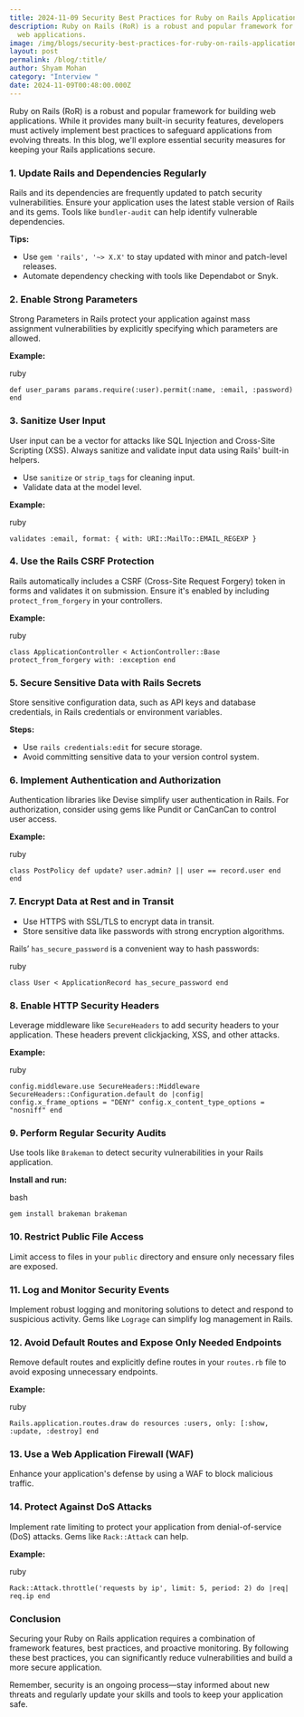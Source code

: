 ```yaml
---
title: 2024-11-09 Security Best Practices for Ruby on Rails Applications
description: Ruby on Rails (RoR) is a robust and popular framework for building
  web applications.
image: /img/blogs/security-best-practices-for-ruby-on-rails-applications.webp
layout: post
permalink: /blog/:title/
author: Shyam Mohan
category: "Interview "
date: 2024-11-09T00:48:00.000Z
---
```

Ruby on Rails (RoR) is a robust and popular framework for building web applications. While it provides many built-in security features, developers must actively implement best practices to safeguard applications from evolving threats. In this blog, we'll explore essential security measures for keeping your Rails applications secure.


### 1. **Update Rails and Dependencies Regularly**

Rails and its dependencies are frequently updated to patch security vulnerabilities. Ensure your application uses the latest stable version of Rails and its gems. Tools like `bundler-audit` can help identify vulnerable dependencies.

**Tips:**

-   Use `gem 'rails', '~> X.X'` to stay updated with minor and patch-level releases.
-   Automate dependency checking with tools like Dependabot or Snyk.


### 2. **Enable Strong Parameters**

Strong Parameters in Rails protect your application against mass assignment vulnerabilities by explicitly specifying which parameters are allowed.

**Example:**

ruby



`def user_params
  params.require(:user).permit(:name, :email, :password)
end` 


### 3. **Sanitize User Input**

User input can be a vector for attacks like SQL Injection and Cross-Site Scripting (XSS). Always sanitize and validate input data using Rails' built-in helpers.

-   Use `sanitize` or `strip_tags` for cleaning input.
-   Validate data at the model level.

**Example:**

ruby



`validates :email, format: { with: URI::MailTo::EMAIL_REGEXP }` 


### 4. **Use the Rails CSRF Protection**

Rails automatically includes a CSRF (Cross-Site Request Forgery) token in forms and validates it on submission. Ensure it's enabled by including `protect_from_forgery` in your controllers.

**Example:**

ruby



`class ApplicationController < ActionController::Base
  protect_from_forgery with: :exception
end` 


### 5. **Secure Sensitive Data with Rails Secrets**

Store sensitive configuration data, such as API keys and database credentials, in Rails credentials or environment variables.

**Steps:**

-   Use `rails credentials:edit` for secure storage.
-   Avoid committing sensitive data to your version control system.


### 6. **Implement Authentication and Authorization**

Authentication libraries like Devise simplify user authentication in Rails. For authorization, consider using gems like Pundit or CanCanCan to control user access.

**Example:**

ruby



`class PostPolicy
  def update?
    user.admin? || user == record.user
  end
end` 


### 7. **Encrypt Data at Rest and in Transit**

-   Use HTTPS with SSL/TLS to encrypt data in transit.
-   Store sensitive data like passwords with strong encryption algorithms.

Rails’ `has_secure_password` is a convenient way to hash passwords:

ruby


`class User < ApplicationRecord
  has_secure_password
end` 


### 8. **Enable HTTP Security Headers**

Leverage middleware like `SecureHeaders` to add security headers to your application. These headers prevent clickjacking, XSS, and other attacks.

**Example:**

ruby



`config.middleware.use SecureHeaders::Middleware
SecureHeaders::Configuration.default do |config|
  config.x_frame_options = "DENY"
  config.x_content_type_options = "nosniff"
end` 


### 9. **Perform Regular Security Audits**

Use tools like `Brakeman` to detect security vulnerabilities in your Rails application.

**Install and run:**

bash



`gem install brakeman
brakeman` 


### 10. **Restrict Public File Access**

Limit access to files in your `public` directory and ensure only necessary files are exposed.


### 11. **Log and Monitor Security Events**

Implement robust logging and monitoring solutions to detect and respond to suspicious activity. Gems like `Lograge` can simplify log management in Rails.


### 12. **Avoid Default Routes and Expose Only Needed Endpoints**

Remove default routes and explicitly define routes in your `routes.rb` file to avoid exposing unnecessary endpoints.

**Example:**

ruby



`Rails.application.routes.draw do
  resources :users, only: [:show, :update, :destroy]
end` 



### 13. **Use a Web Application Firewall (WAF)**

Enhance your application's defense by using a WAF to block malicious traffic.


### 14. **Protect Against DoS Attacks**

Implement rate limiting to protect your application from denial-of-service (DoS) attacks. Gems like `Rack::Attack` can help.

**Example:**

ruby



`Rack::Attack.throttle('requests by ip', limit: 5, period: 2) do |req|
  req.ip
end` 


### Conclusion

Securing your Ruby on Rails application requires a combination of framework features, best practices, and proactive monitoring. By following these best practices, you can significantly reduce vulnerabilities and build a more secure application.

Remember, security is an ongoing process—stay informed about new threats and regularly update your skills and tools to keep your application safe.

